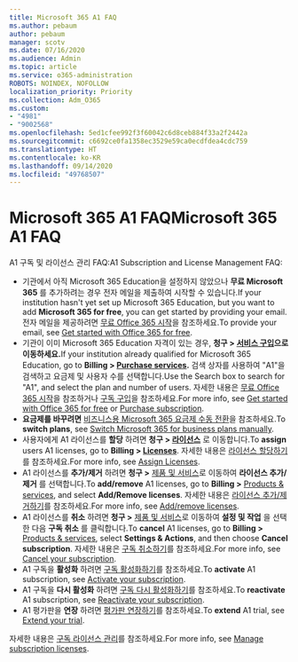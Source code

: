 ```yaml
---
title: Microsoft 365 A1 FAQ
ms.author: pebaum
author: pebaum
manager: scotv
ms.date: 07/16/2020
ms.audience: Admin
ms.topic: article
ms.service: o365-administration
ROBOTS: NOINDEX, NOFOLLOW
localization_priority: Priority
ms.collection: Adm_O365
ms.custom:
- "4981"
- "9002568"
ms.openlocfilehash: 5ed1cfee992f3f60042c6d8ceb884f33a2f2442a
ms.sourcegitcommit: c6692ce0fa1358ec3529e59ca0ecdfdea4cdc759
ms.translationtype: HT
ms.contentlocale: ko-KR
ms.lasthandoff: 09/14/2020
ms.locfileid: "49768507"
---
```

# <a name="microsoft-365-a1-faq"></a><span data-ttu-id="7db2d-102">Microsoft 365 A1 FAQ</span><span class="sxs-lookup"><span data-stu-id="7db2d-102">Microsoft 365 A1 FAQ</span></span>

<span data-ttu-id="7db2d-103">A1 구독 및 라이선스 관리 FAQ:</span><span class="sxs-lookup"><span data-stu-id="7db2d-103">A1 Subscription and License Management FAQ:</span></span>

- <span data-ttu-id="7db2d-104">기관에서 아직 Microsoft 365 Education을 설정하지 않았으나 **무료 Microsoft 365** 를 추가하려는 경우 전자 메일을 제출하여 시작할 수 있습니다.</span><span class="sxs-lookup"><span data-stu-id="7db2d-104">If your institution hasn't yet set up Microsoft 365 Education, but you want to add  **Microsoft 365 for free**, you can get started by providing your email.</span></span> <span data-ttu-id="7db2d-105">전자 메일을 제공하려면 [무료 Office 365 시작](https://www.microsoft.com/education/products/office)을 참조하세요.</span><span class="sxs-lookup"><span data-stu-id="7db2d-105">To provide your email, see [Get started with Office 365 for free](https://www.microsoft.com/education/products/office).</span></span>  
- <span data-ttu-id="7db2d-106">기관이 이미 Microsoft 365 Education 자격이 있는 경우, **청구 >  [서비스 구입](https://go.microsoft.com/fwlink/p/?linkid=868433)으로 이동하세요.**</span><span class="sxs-lookup"><span data-stu-id="7db2d-106">If your institution already qualified for Microsoft 365 Education, go to  **Billing >  [Purchase services](https://go.microsoft.com/fwlink/p/?linkid=868433).**</span></span> <span data-ttu-id="7db2d-107">검색 상자를 사용하여 "A1"을 검색하고 요금제 및 사용자 수를 선택합니다.</span><span class="sxs-lookup"><span data-stu-id="7db2d-107">Use the Search box to search for "A1", and select the plan and number of users.</span></span> <span data-ttu-id="7db2d-108">자세한 내용은 [무료 Office 365 시작](https://docs.microsoft.com/microsoft-365/commerce/subscriptions/upgrade-to-different-plan)을 참조하거나 [구독 구입](https://docs.microsoft.com/microsoft-365/commerce/buy-another-subscription)을 참조하세요.</span><span class="sxs-lookup"><span data-stu-id="7db2d-108">For more info, see [Get started with Office 365 for free](https://docs.microsoft.com/microsoft-365/commerce/subscriptions/upgrade-to-different-plan) or [Purchase subscription](https://docs.microsoft.com/microsoft-365/commerce/buy-another-subscription).</span></span>
-   <span data-ttu-id="7db2d-109">**요금제를 바꾸려면** [비즈니스용 Microsoft 365 요금제 수동 전환](https://docs.microsoft.com/microsoft-365/commerce/subscriptions/switch-plans-manually?view=o365-worldwide)을 참조하세요.</span><span class="sxs-lookup"><span data-stu-id="7db2d-109">To  **switch plans**, see [Switch Microsoft 365 for business plans manually](https://docs.microsoft.com/microsoft-365/commerce/subscriptions/switch-plans-manually?view=o365-worldwide).</span></span>   
-   <span data-ttu-id="7db2d-110">사용자에게 A1 라이선스를 **할당** 하려면 **청구 > [라이선스](https://go.microsoft.com/fwlink/p/?linkid=842264)** 로 이동합니다.</span><span class="sxs-lookup"><span data-stu-id="7db2d-110">To  **assign** users A1 licenses, go to  **Billing >  [Licenses](https://go.microsoft.com/fwlink/p/?linkid=842264)**.</span></span> <span data-ttu-id="7db2d-111">자세한 내용은 [라이선스 할당하기](https://docs.microsoft.com/microsoft-365/admin/manage/assign-licenses-to-users)를 참조하세요.</span><span class="sxs-lookup"><span data-stu-id="7db2d-111">For more info, see [Assign Licenses](https://docs.microsoft.com/microsoft-365/admin/manage/assign-licenses-to-users).</span></span>
-   <span data-ttu-id="7db2d-112">A1 라이선스를 **추가/제거** 하려면 **청구 >** [제품 및 서비스](https://go.microsoft.com/fwlink/p/?linkid=842054)로 이동하여 **라이선스 추가/제거** 를 선택합니다.</span><span class="sxs-lookup"><span data-stu-id="7db2d-112">To  **add/remove** A1 licenses, go to **Billing >** [Products & services](https://go.microsoft.com/fwlink/p/?linkid=842054), and select **Add/Remove licenses**.</span></span> <span data-ttu-id="7db2d-113">자세한 내용은 [라이선스 추가/제거하기](https://docs.microsoft.com/microsoft-365/commerce/licenses/buy-licenses?view=o365-worldwide#add-or-remove-licenses-for-your-business-subscription)를 참조하세요.</span><span class="sxs-lookup"><span data-stu-id="7db2d-113">For more info, see [Add/remove licenses](https://docs.microsoft.com/microsoft-365/commerce/licenses/buy-licenses?view=o365-worldwide#add-or-remove-licenses-for-your-business-subscription).</span></span>
-   <span data-ttu-id="7db2d-114">A1 라이선스를 **취소** 하려면 **청구 >** [제품 및 서비스](https://go.microsoft.com/fwlink/p/?linkid=842054)로 이동하여 **설정 및 작업** 을 선택한 다음 **구독 취소** 를 클릭합니다.</span><span class="sxs-lookup"><span data-stu-id="7db2d-114">To  **cancel** A1 licenses, go to  **Billing >** [Products & services](https://go.microsoft.com/fwlink/p/?linkid=842054), select  **Settings & Actions**, and then choose  **Cancel subscription**.</span></span> <span data-ttu-id="7db2d-115">자세한 내용은 [구독 취소하기](https://docs.microsoft.com/office365/admin/subscriptions-and-billing/cancel-your-subscription)를 참조하세요.</span><span class="sxs-lookup"><span data-stu-id="7db2d-115">For more info, see  [Cancel your subscription](https://docs.microsoft.com/office365/admin/subscriptions-and-billing/cancel-your-subscription).</span></span>
-   <span data-ttu-id="7db2d-116">A1 구독을 **활성화** 하려면 [구독 활성화하기](https://docs.microsoft.com/alchemyinsights/activate-your-office-365-subscription)를 참조하세요.</span><span class="sxs-lookup"><span data-stu-id="7db2d-116">To  **activate** A1 subscription, see  [Activate your subscription](https://docs.microsoft.com/alchemyinsights/activate-your-office-365-subscription).</span></span>
-   <span data-ttu-id="7db2d-117">A1 구독을 **다시 활성화** 하려면 [구독 다시 활성화하기](https://docs.microsoft.com/alchemyinsights/reactivate-your-subscription)를 참조하세요.</span><span class="sxs-lookup"><span data-stu-id="7db2d-117">To  **reactivate** A1 subscription, see  [Reactivate your subscription](https://docs.microsoft.com/alchemyinsights/reactivate-your-subscription).</span></span>
-   <span data-ttu-id="7db2d-118">A1 평가판을 **연장** 하려면 [평가판 연장하기](https://docs.microsoft.com/alchemyinsights/extend-your-trial-for-office-365-for-business)를 참조하세요.</span><span class="sxs-lookup"><span data-stu-id="7db2d-118">To  **extend** A1 trial, see [Extend your trial](https://docs.microsoft.com/alchemyinsights/extend-your-trial-for-office-365-for-business).</span></span>

<span data-ttu-id="7db2d-119">자세한 내용은 [구독 라이선스 관리](https://docs.microsoft.com/microsoft-365/commerce/licenses/buy-licenses?view=o365-worldwide#add-or-remove-licenses-for-your-business-subscription)를 참조하세요.</span><span class="sxs-lookup"><span data-stu-id="7db2d-119">For more info, see [Manage subscription licenses](https://docs.microsoft.com/microsoft-365/commerce/licenses/buy-licenses?view=o365-worldwide#add-or-remove-licenses-for-your-business-subscription).</span></span>